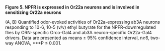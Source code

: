 **Figure 5. NPFR is expressed in Or22a neurons and is involved in sensitizing Or22a neurons**

(A, B) Quantified odor-evoked activities of Or22a-expressing ab3A neurons responding to 10-6, 10-5 (v/v) ethyl butyrate for the NPFR-downregulated flies by ORN-specific Orco-Gal4 and ab3A neuron-specific Or22a-Gal4 drivers. 
Data are presented as means ± 95% confidence interval, n≥6, two-way ANOVA, \*\*\*P ≤ 0.001.
